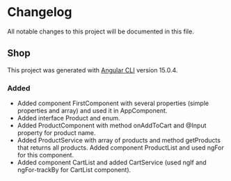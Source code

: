 # Changelog

All notable changes to this project will be documented in this file.

## Shop

This project was generated with [Angular CLI](https://github.com/angular/angular-cli) version 15.0.4.

### Added
- Added component FirstComponent with several properties (simple properties and array) and used it in AppComponent.
- Added interface Product and enum.
- Added ProductComponent with method onAddToCart and @Input property for product name.
- Added ProductService with array of products and method getProducts that returns all products. Added component ProductList and used ngFor for this component.
- Added component CartList and added CartService (used ngIf and ngFor-trackBy for CartList component).



